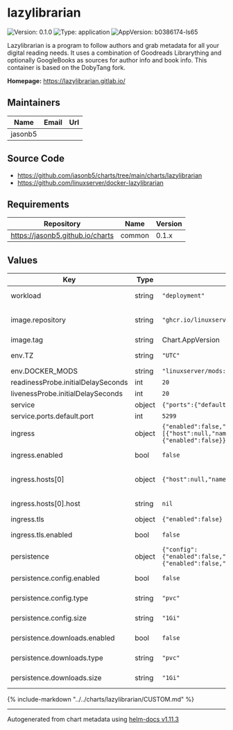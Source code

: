 # lazylibrarian

![Version: 0.1.0](https://img.shields.io/badge/Version-0.1.0-informational?style=flat-square) ![Type: application](https://img.shields.io/badge/Type-application-informational?style=flat-square) ![AppVersion: b0386174-ls65](https://img.shields.io/badge/AppVersion-b0386174--ls65-informational?style=flat-square)

Lazylibrarian is a program to follow authors and grab metadata for all your digital reading needs. It uses a combination of Goodreads Librarything and optionally GoogleBooks as sources for author info and book info. This container is based on the DobyTang fork.

**Homepage:** <https://lazylibrarian.gitlab.io/>

## Maintainers

| Name | Email | Url |
| ---- | ------ | --- |
| jasonb5 |  |  |

## Source Code

* <https://github.com/jasonb5/charts/tree/main/charts/lazylibrarian>
* <https://github.com/linuxserver/docker-lazylibrarian>

## Requirements

| Repository | Name | Version |
|------------|------|---------|
| https://jasonb5.github.io/charts | common | 0.1.x |

## Values

| Key | Type | Default | Description |
|-----|------|---------|-------------|
| workload | string | `"deployment"` | The default [workload](https://jasonb5.github.io/charts/site/guide/common-library/#workload) type |
| image.repository | string | `"ghcr.io/linuxserver/lazylibrarian"` | Container image repository |
| image.tag | string | Chart.AppVersion | Image tag |
| env.TZ | string | `"UTC"` | Set the timezone |
| env.DOCKER_MODS | string | `"linuxserver/mods:universal-calibre"` |  |
| readinessProbe.initialDelaySeconds | int | `20` |  |
| livenessProbe.initialDelaySeconds | int | `20` |  |
| service | object | `{"ports":{"default":{"port":5299}}}` | [Service](https://jasonb5.github.io/charts/site/guide/common-library/#service) |
| service.ports.default.port | int | `5299` | Default port |
| ingress | object | `{"enabled":false,"hosts":[{"host":null,"name":"default"}],"tls":{"enabled":false}}` | [Ingress](https://jasonb5.github.io/charts/site/guide/common-library/#ingress) |
| ingress.enabled | bool | `false` | Enable/disable ingress |
| ingress.hosts[0] | object | `{"host":null,"name":"default"}` | Reference default service |
| ingress.hosts[0].host | string | `nil` | Ingress hostname |
| ingress.tls | object | `{"enabled":false}` | [TLS](https://jasonb5.github.io/charts/site/guide/common-library/#tls) |
| ingress.tls.enabled | bool | `false` | Enable/disable tls |
| persistence | object | `{"config":{"enabled":false,"size":"1Gi","type":"pvc"},"downloads":{"enabled":false,"size":"1Gi","type":"pvc"}}` | [Persistence](https://jasonb5.github.io/charts/site/guide/common-library/#persistence) |
| persistence.config.enabled | bool | `false` | Enable/disable persistence |
| persistence.config.type | string | `"pvc"` | Type of volume mount |
| persistence.config.size | string | `"1Gi"` | Size of volume |
| persistence.downloads.enabled | bool | `false` | Enable/disable persistence |
| persistence.downloads.type | string | `"pvc"` | Type of volume mount |
| persistence.downloads.size | string | `"1Gi"` | Size of volume |

{%
include-markdown "../../charts/lazylibrarian/CUSTOM.md"
%}

----------------------------------------------
Autogenerated from chart metadata using [helm-docs v1.11.3](https://github.com/norwoodj/helm-docs/releases/v1.11.3)
